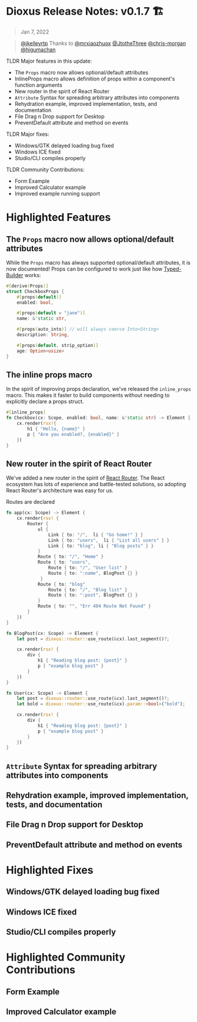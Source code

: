 # Dioxus Release Notes: v0.1.7 🏗

> Jan 7, 2022

> [@jkelleyrtp](https://github.com/jkelleyrtp)
> Thanks to [@mrxiaozhuox](https://github.com/mrxiaozhuox) [@JtotheThree](https://github.com/JtotheThree)  [@chris-morgan](https://github.com/chris-morgan) [@higumachan](https://github.com/higumachan)

TLDR Major features in this update:
- The `Props` macro now allows optional/default attributes
- InlineProps macro allows definition of props within a component's function arguments
- New router in the spirit of React Router
- `Attribute` Syntax for spreading arbitrary attributes into components
- Rehydration example, improved implementation, tests, and documentation
- File Drag n Drop support for Desktop
- PreventDefault attribute and method on events

TLDR Major fixes:
- Windows/GTK delayed loading bug fixed
- Windows ICE fixed
- Studio/CLI compiles properly

TLDR Community Contributions:
- Form Example
- Improved Calculator example
- Improved example running support

# Highlighted Features

## The `Props` macro now allows optional/default attributes

While the `Props` macro has always supported optional/default attributes, it is now documented! Props can be configured to work just like how [Typed-Builder](https://github.com/idanarye/rust-typed-builder) works:

```rust
#[derive(Props)]
struct CheckboxProps {
    #[props(default)]
    enabled: bool,

    #[props(default = "jane")]
    name: &'static str,

    #[props(auto_into)] // will always coerce Into<String>
    description: String,

    #[props(default, strip_option)]
    age: Option<usize>
}
```

## The inline props macro

In the spirit of improving props declaration, we've released the `inline_props` macro. This makes it faster to build components without needing to explicitly declare a props struct.

```rust
#[inline_props]
fn Checkbox(cx: Scope, enabled: bool, name: &'static str) -> Element {
    cx.render(rsx!{
        h1 { "Hello, {name}" }
        p { "Are you enabled?, {enabled}" }
    })
}
```

## New router in the spirit of React Router

We've added a new router in the spirit of [React Router](http://reactrouter.com). The React ecosystem has lots of experience and battle-tested solutions, so adopting React Router's architecture was easy for us.

Routes are declared 

```rust
fn app(cx: Scope) -> Element {
    cx.render(rsx! {
        Router {
            ul {
                Link { to: "/",  li { "Go home!" } }
                Link { to: "users",  li { "List all users" } }
                Link { to: "blog", li { "Blog posts" } }
            }
            Route { to: "/", "Home" }
            Route { to: "users",
                Route { to: "/", "User list" }
                Route { to: ":name", BlogPost {} }
             }
            Route { to: "blog"
                Route { to: "/", "Blog list" }
                Route { to: ":post", BlogPost {} }
            }
            Route { to: "", "Err 404 Route Not Found" }
        }
    })
}

fn BlogPost(cx: Scope) -> Element {
    let post = dioxus::router::use_route(&cx).last_segment()?;

    cx.render(rsx! {
        div {
            h1 { "Reading blog post: {post}" }
            p { "example blog post" }
        }
    })
}

fn User(cx: Scope) -> Element {
    let post = dioxus::router::use_route(&cx).last_segment()?;
    let bold = dioxus::router::use_route(&cx).param::<bool>("bold");

    cx.render(rsx! {
        div {
            h1 { "Reading blog post: {post}" }
            p { "example blog post" }
        }
    })
}
```

## `Attribute` Syntax for spreading arbitrary attributes into components


## Rehydration example, improved implementation, tests, and documentation


## File Drag n Drop support for Desktop


## PreventDefault attribute and method on events



# Highlighted Fixes

## Windows/GTK delayed loading bug fixed


## Windows ICE fixed


## Studio/CLI compiles properly


# Highlighted Community Contributions

## Form Example

## Improved Calculator example
